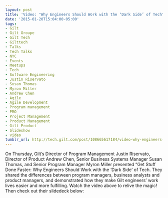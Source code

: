 ```yaml
---
layout: post
title: 'Video: "Why Engineers Should Work with the ‘Dark Side’ of Tech"'
date: '2015-01-20T15:04:00-05:00'
tags:
- Gilt
- Gilt Groupe
- Gilt Tech
- Gilttech
- Talks
- Tech Talks
- NYC
- Events
- Meetups
- Tech
- Software Engineering
- Justin Riservato
- Susan Thomas
- Myron Miller
- Andrew Chen
- Agile
- Agile Development
- Program management
- PMO
- Project Management
- Product Management
- Gilt Product
- Slideshow
- video
tumblr_url: http://tech.gilt.com/post/108665617184/video-why-engineers-should-work-with-the-dark
---
```


On Thursday, Gilt’s Director of Program Management Justin Riservato, Director of Product Andrew Chen, Senior Business Systems Manager Susan Thomas, and Senior Program Manager Myron Miller presented “Get Stuff Done Faster: Why Engineers Should Work with the ‘Dark Side’ of Tech. They shared the differences between program managers, business analysts and product managers, and demonstrated how they make Gilt engineers’ work lives easier and more fulfilling. Watch the video above to relive the magic! Then check out their slidedeck below:

